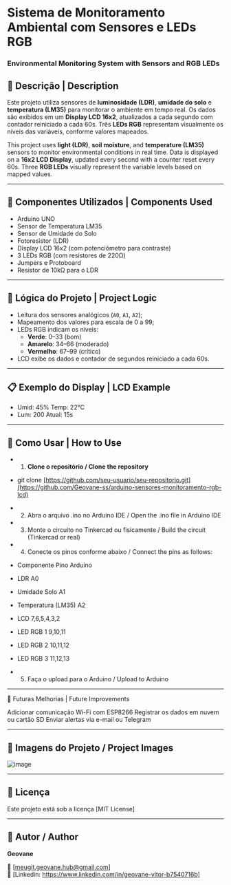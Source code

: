 # Sistema de Monitoramento Ambiental com Sensores e LEDs RGB

### Environmental Monitoring System with Sensors and RGB LEDs

## 📌 Descrição | Description

Este projeto utiliza sensores de **luminosidade (LDR)**, **umidade do solo** e **temperatura (LM35)** para monitorar o ambiente em tempo real. Os dados são exibidos em um **Display LCD 16x2**, atualizados a cada segundo com contador reiniciado a cada 60s. Três **LEDs RGB** representam visualmente os níveis das variáveis, conforme valores mapeados.

This project uses **light (LDR)**, **soil moisture**, and **temperature (LM35)** sensors to monitor environmental conditions in real time. Data is displayed on a **16x2 LCD Display**, updated every second with a counter reset every 60s. Three **RGB LEDs** visually represent the variable levels based on mapped values.

---

## 🧰 Componentes Utilizados | Components Used

- Arduino UNO
- Sensor de Temperatura LM35
- Sensor de Umidade do Solo
- Fotoresistor (LDR)
- Display LCD 16x2 (com potenciômetro para contraste)
- 3 LEDs RGB (com resistores de 220Ω)
- Jumpers e Protoboard
- Resistor de 10kΩ para o LDR

---

## 🧠 Lógica do Projeto | Project Logic

- Leitura dos sensores analógicos (`A0`, `A1`, `A2`);
- Mapeamento dos valores para escala de 0 a 99;
- LEDs RGB indicam os níveis:
  - **Verde**: 0–33 (bom)
  - **Amarelo**: 34–66 (moderado)
  - **Vermelho**: 67–99 (crítico)
- LCD exibe os dados e contador de segundos reiniciado a cada 60s.

---

## 📋 Exemplo do Display | LCD Example
- Umid: 45% Temp: 22°C
- Lum: 200 Atual: 15s

---

## 🚀 Como Usar | How to Use

- 1. **Clone o repositório / Clone the repository**

- git clone [https://github.com/seu-usuario/seu-repositorio.git](https://github.com/Geovane-ss/arduino-sensores-monitoramento-rgb-lcd)

- 2. Abra o arquivo .ino no Arduino IDE / Open the .ino file in Arduino IDE

- 3. Monte o circuito no Tinkercad ou fisicamente / Build the circuit (Tinkercad or real)

- 4. Conecte os pinos conforme abaixo / Connect the pins as follows:

- Componente	Pino Arduino
- LDR	A0
- Umidade Solo	A1
- Temperatura (LM35)	A2
- LCD	7,6,5,4,3,2
- LED RGB 1	9,10,11
- LED RGB 2	10,11,12
- LED RGB 3	11,12,13

- 5. Faça o upload para o Arduino / Upload to Arduino

---

🏁 Futuras Melhorias | Future Improvements

Adicionar comunicação Wi-Fi com ESP8266
Registrar os dados em nuvem ou cartão SD
Enviar alertas via e-mail ou Telegram

---

## 📸 Imagens do Projeto / Project Images

![image](https://github.com/user-attachments/assets/6e545a39-ba66-4654-b0b7-86312ef69fd2)

---

## 📄 Licença

Este projeto está sob a licença [MIT License]

---

## 🤝 Autor / Author

**Geovane**

📧 [meugit.geovane.hub@gmail.com]  
💼 [Linkedin: https://www.linkedin.com/in/geovane-vitor-b7540716b]

